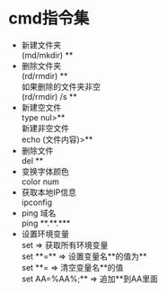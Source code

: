 # cmd指令集

<ul>
  <li>
    新建文件夹<br>(md/mkdir) ** 
  </li>
  <li>
    删除文件夹<br>(rd/rmdir) ** <br>
    如果删除的文件夹非空<br>(rd/rmdir) /s ** 
  </li>
  <li>
    新建空文件<br>type nul>** <br>
    新建非空文件<br>echo (文件内容)>**
  </li>
  <li>
    删除文件<br>del **
  </li>
  <li>
    变换字体颜色<br>color num
  </li>
  <li>
    获取本地IP信息<br>ipconfig
  </li>
  <li>
    ping 域名<br>ping **.**.***
  </li>
  <li>
    设置环境变量<br>
    set             => 获取所有环境变量<br>
    set **=**       => 设置变量名**的值为**<br>
    set **=         => 清空变量名**的值<br>
    set AA=%AA%;**  => 追加**到AA里面
  </li>
</ul>
